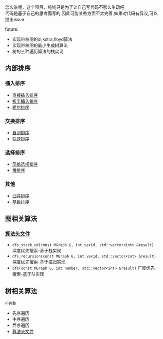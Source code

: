 怎么说呢，这个项目，纯纯只是为了让自己写代码不那么生疏吧   
代码是基于自己的思考而写的,因此可能某些方面不太完善,如果对代码有异议,可以提出issue

future:

- 实现带权图的dijkstra,floyd算法
- 实现带权图的最小生成树算法
- 树的三种遍历算法的栈实现

## 内部排序

### 插入排序

- [直接插入排序](lib/lib_src/src/sort/directlyInsertionSort.cpp)
- [折半插入排序](lib/lib_src/src/sort/binaryInsertionSort.cpp)
- [希尔排序](lib/lib_src/src/sort/shellSort.cpp)

### 交换排序

- [冒泡排序](lib/lib_src/src/sort/bubbleSort.cpp)
- [快速排序](lib/lib_src/src/sort/quickSort.cpp)

### 选择排序

- [简单选择排序](lib/lib_src/src/sort/selectionSort.cpp)
- [堆排序](lib/lib_src/src/sort/heapSort.cpp)

### 其他

- [归并排序](lib/lib_src/src/sort/mergeSort.cpp)
- [基数排序](lib/lib_src/src/sort/radixSort.cpp)

## 图相关算法

### [算法头文件](lib/lib_src/include/AcFly_Graph.h)

- `dfs_stack_ud(const MGraph G, int vexid, std::vector<int> &result)` 深度优先搜索-基于栈实现
- `dfs_recursion(const MGraph G, int vexid, std::vector<int> &result)`  深度优先搜索-基于递归实现
- `bfs(const MGraph G, int number, std::vector<int> &result)` 广度优先搜索-基于队实现

## 树相关算法

`不完整`

- 先序遍历
- 中序遍历
- 后序遍历
- [算法头文件](https://github.com/skywalkerch/DS_study_together/blob/skywalkerch/include/Tree_H/LinkBinaryTree.h)